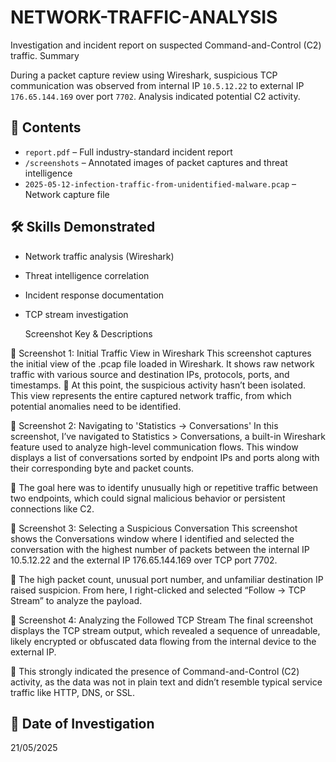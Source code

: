 # NETWORK-TRAFFIC-ANALYSIS
Investigation and incident report on suspected Command-and-Control (C2) traffic.
 Summary

During a packet capture review using Wireshark, suspicious TCP communication was observed from internal IP `10.5.12.22` to external IP `176.65.144.169` over port `7702`. Analysis indicated potential C2 activity.

## 📂 Contents

- `report.pdf` – Full industry-standard incident report
- `/screenshots` – Annotated images of packet captures and threat intelligence
- `2025-05-12-infection-traffic-from-unidentified-malware.pcap` – Network capture file

## 🛠 Skills Demonstrated

- Network traffic analysis (Wireshark)
- Threat intelligence correlation
- Incident response documentation
- TCP stream investigation
  
   Screenshot Key & Descriptions
  
📸 Screenshot 1: Initial Traffic View in Wireshark
This screenshot captures the initial view of the .pcap file loaded in Wireshark. It shows raw network traffic with various source and destination IPs, protocols, ports, and timestamps.
📝 At this point, the suspicious activity hasn’t been isolated. This view represents the entire captured network traffic, from which potential anomalies need to be identified.

📸 Screenshot 2: Navigating to 'Statistics → Conversations'
In this screenshot, I’ve navigated to Statistics > Conversations, a built-in Wireshark feature used to analyze high-level communication flows. This window displays a list of conversations sorted by endpoint IPs and ports along with their corresponding byte and packet counts.

📝 The goal here was to identify unusually high or repetitive traffic between two endpoints, which could signal malicious behavior or persistent connections like C2.

📸 Screenshot 3: Selecting a Suspicious Conversation
This screenshot shows the Conversations window where I identified and selected the conversation with the highest number of packets between the internal IP 10.5.12.22 and the external IP 176.65.144.169 over TCP port 7702.

📝 The high packet count, unusual port number, and unfamiliar destination IP raised suspicion. From here, I right-clicked and selected “Follow → TCP Stream” to analyze the payload.

📸 Screenshot 4: Analyzing the Followed TCP Stream
The final screenshot displays the TCP stream output, which revealed a sequence of unreadable, likely encrypted or obfuscated data flowing from the internal device to the external IP.

📝 This strongly indicated the presence of Command-and-Control (C2) activity, as the data was not in plain text and didn’t resemble typical service traffic like HTTP, DNS, or SSL.

## 📅 Date of Investigation
21/05/2025
